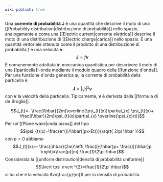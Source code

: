 ```yaml
---
wiki-publish: true
---
```

Una **corrente di probabilità** $\mathbf{J}$ è una quantità che descrive il moto di una [[Probability distribution|distribuzione di probabilità]] nello spazio, analogamente a come una [[Electric current|corrente elettrica]] descrive il moto di una distribuzione di [[Electric charge|carica]] nello spazio. È una quantità vettoriale ottenuta come il prodotto di una distribuzione di probabilità $f$ e una velocità $\mathbf{v}$:
$$\mathbf{J}=f\mathbf{v}$$
È comunemente adottata in meccanica quantistica per descrivere il moto di una [[particella]]-onda mediante il modulo quadro della [[funzione d'onda]]. Per una funzione d'onda generica $\psi$, la corrente di probabilità della particella è
$$\mathbf{J}=\lvert \psi \rvert ^{2}\mathbf{v}$$
con $\mathbf{v}$ la velocità della particella. Tipicamente, $\mathbf{v}$ è derivata dalla [[formula di de Broglie]].


$$J_{t}=- \frac{i\hbar}{2m}\overline{\psi_{t}(x)}\partial_{x} \psi_{t}(x)+ \frac{i\hbar}{2m}\psi_{t}(x)\partial_{x} \overline{\psi_{x}(t)}$$
Per un'[[Plane wave|onda piana]] del tipo
$$\psi_{t}(x)=\frac{e^{(i/\hbar)(px-Et)}}{\sqrt{ 2\pi \hbar }}$$
con $p>0$ abbiamo
$$J_{t}(x)=- \frac{i\hbar}{2m}\left( \frac{i}{\hbar}p+ \frac{i}{\hbar}p \right)=\frac{p}{m} \frac{1}{2\pi \hbar}$$
Considerata la [[uniform distribution|densità di probabilità uniforme]]
$$\lvert \psi \rvert ^{2}=\frac{1}{2\pi \hbar}$$
si ha che è la velocità $v=\frac{p}{m}$ per la densità di probabilità.